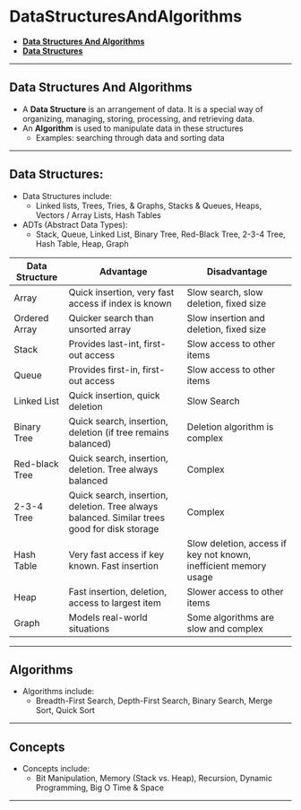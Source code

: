 # DataStructuresAndAlgorithms

- **[Data Structures And Algorithms](#Data-Structures-And-Algorithms)**
- **[Data Structures](#Data-Structures)**
  <!-- - **[Linked lists](#Linked-Lists)** nothing yet -->
  <!-- - **[Trees, Tries, & Graphs](#Trees-Tries--Graphs)** nothing yet -->
  <!-- - **[Stacks & Queues](#Stacks--Queues)** nothing yet -->
  <!-- - **[Heaps](#Heaps)** nothing yet -->
  <!-- - **[Vectors/Array Lists](#VectorsArray-Lists)** nothing yet -->
  <!-- - **[Hash Tables](#Hash-Tables)** nothing yet -->
<!-- - **[Algorithms](#Algorithms)** nothing yet -->
  <!-- - **[Breadth-First Search](#Breadth-First-Search)** nothing yet -->
  <!-- - **[Depth-First Search](#Depth-First-Search)** nothing yet -->
  <!-- - **[Binary Search](#Binary-Search)** nothing yet -->
  <!-- - **[Merge Sort](#Merge-Sort)** nothing yet -->
  <!-- - **[Quick Sort](#Quick-Sort)** nothing yet -->
<!-- - **[Concepts](#Concepts)** nothing yet -->
  <!-- - **[Bit Manipulation](#Bit-Manipulation)** nothing yet -->
  <!-- - **[Memory (Stack vs. Heap)](#Memory-Stack-vs-Heap )** nothing yet -->
  <!-- - **[Recursion](#Recursion)** nothing yet -->
  <!-- - **[Dynamic Programming](#Dynamic-Programming)** nothing yet -->
  <!-- - **[Big O Time & Space](#Big-O-Time--Space)** nothing yet -->

<!-- ## Items To Include
- Data Structures
  - Linked lists, Trees, Tries, & Graphs, Stacks & Queues, Heaps, Vectors / Array Lists, Hash Tables
- Algorithms
  - Breadth-First Search, Depth-First Search, Binary Search, Merge Sort, Quick Sort
- Concepts
  - Bit Manipulation, Memory (Stack vs. Heap), Recursion, Dynamic Programming, Big O Time & Space
- All Items (Bold = Done)
  - 2-3-4 tree, array, binary tree, graphs, heap, hash table, linked list, ordered array, priority queues, red-black tree, stacks, queues, weighted graphs -->
---
## Data Structures And Algorithms
- A **Data Structure** is an arrangement of data. It is a special way of organizing, managing, storing, processing, and retrieving data.
- An **Algorithm** is used to manipulate data in these structures
  - Examples: searching through data and sorting data

---
## Data Structures:
- Data Structures include:
  - Linked lists, Trees, Tries, & Graphs, Stacks & Queues, Heaps, Vectors / Array Lists, Hash Tables
- ADTs (Abstract Data Types):
  - Stack, Queue, Linked List, Binary Tree, Red-Black Tree, 2-3-4 Tree, Hash Table, Heap, Graph

| Data Structure | Advantage | Disadvantage |
| --- | --- | --- |
| Array | Quick insertion, very fast access if index is known | Slow search, slow deletion, fixed size |
| Ordered Array | Quicker search than unsorted array | Slow insertion and deletion, fixed size |
| Stack | Provides last-int, first-out access | Slow access to other items |
| Queue | Provides first-in, first-out access | Slow access to other items |
| Linked List | Quick insertion, quick deletion | Slow Search |
| Binary Tree | Quick search, insertion, deletion (if tree remains balanced) | Deletion algorithm is complex |
| Red-black Tree | Quick search, insertion, deletion. Tree always balanced | Complex |
| 2-3-4 Tree | Quick search, insertion, deletion. Tree always balanced. Similar trees good for disk storage | Complex |
| Hash Table | Very fast access if key known. Fast insertion | Slow deletion, access if key not known, inefficient memory usage |
| Heap | Fast insertion, deletion, access to largest item | Slower access to other items |
| Graph | Models real-world situations | Some algorithms are slow and complex |



<!-- ### Linked Lists -->
<!-- ### Trees, Tries, & Graphs -->
<!-- ### Stacks & Queues -->
<!-- ### Heaps   -->
<!-- ### Vectors/Array Lists -->
<!-- ### Hash Tables -->

---
## Algorithms
- Algorithms include:
  - Breadth-First Search, Depth-First Search, Binary Search, Merge Sort, Quick Sort

<!-- ### Breadth-First Search -->
<!-- ### Depth-First Search -->
<!-- ### Binary Search -->
<!-- ### Merge Sort -->
<!-- ### Quick Sort -->

---
## Concepts
- Concepts include:
  - Bit Manipulation, Memory (Stack vs. Heap), Recursion, Dynamic Programming, Big O Time & Space

<!-- ### Bit Manipulation -->
<!-- ### Memory (Stack vs. Heap) -->
<!-- ### Recursion -->
<!-- ### Dynamic Programming -->
<!-- ### Big O Time & Space -->
---
